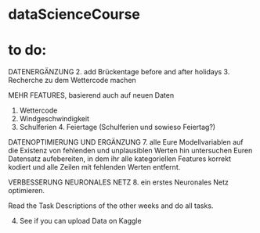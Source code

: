 # dataScienceCourse

# to do: 


DATENERGÄNZUNG
2. add Brückentage before and after holidays
3. Recherche zu dem Wettercode machen

MEHR FEATURES, basierend auch auf neuen Daten


1. Wettercode
2. Windgeschwindigkeit
3. Schulferien 4. Feiertage (Schulferien und sowieso Feiertag?)



DATENOPTIMIERUNG UND ERGÄNZUNG 
7. alle Eure Modellvariablen auf die Existenz von fehlenden und unplausiblen Werten hin untersuchen 
Euren Datensatz aufebereiten, in dem ihr alle kategoriellen Features korrekt kodiert und alle Zeilen mit fehlenden Werten entfernt.

VERBESSERUNG NEURONALES NETZ
8. ein erstes Neuronales Netz optimieren.

Read the Task Descriptions of the other weeks and do all tasks. 

4. See if you can upload Data on Kaggle